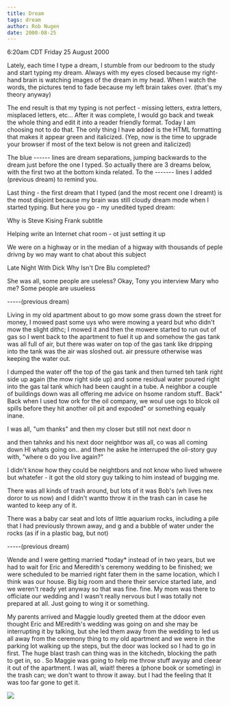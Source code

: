 ```yaml
---
title: Dream
tags: dream
author: Rob Nugen
date: 2000-08-25
---
```


<title></title>
<p class=date>6:20am CDT Friday 25 August 2000</p>

<p>Lately, each time I type a dream, I stumble from our bedroom to the
study and start typing my dream.  Always with my eyes closed because
my right-hand brain is watching images of the dream in my head.  When
I watch the words, the pictures tend to fade because my left brain
takes over.  (that's my theory anyway)

<p>The end result is that my typing is not perfect - missing letters,
extra letters, misplaced letters, etc...  After it was complete, I
would go back and tweak the whole thing and edit it into a reader
friendly format.  Today I am choosing not to do that.  The only thing
I have added is the HTML formatting that makes it appear green and
italicized.  (Yep, now is the time to upgrade your browser if most of
the text below is not green and italicized)

<p>The blue ------ lines are dream separations, jumping backwards to the
dream just before the one I typed.  So actually there are 3 dreams
below, with the first two at the bottom kinda related.  To the -------
lines I added (previous dream) to remind you.

<p>Last thing - the first dream that I typed (and the most recent one
I dreamt) is the most disjoint because my brain was still cloudy dream
mode when I started typing.  But here you go - my unedited typed
dream:

<p class=dream>Why is Steve Kising Frank subtitle

<p class=dream>Helping write an Internet chat room - ot just setting it up

<p class=dream>We were on a highway or in the median of a higway with thousands of peple drivng by wo may want to chat about this subject

<p class=dream>Late Night With Dick Why Isn't Dre Blu completed?

<p class=dream>She was all, some people are useless?  Okay, Tony you interview  Mary  who me?  Some people are usueless

<p class=note>-----(previous dream)

<p class=dream>Living in my old apartment about to go mow  some grass down the street for money, I mowed past some uys who were mowing a yeard but who didn't mow the slight dithc; I mowed it and then the mowere started to run out of gas so I went back to the apartment to fuel it up and somehow the gas tank was all full of air, but there was water on top of the gas tank like dripping into the tank was the air was sloshed out.   air pressure otherwise was keeping the water out.  

<p class=dream>  I dumped the water off the top of the gas tank and  then turned teh tank right side up again (the mow right side up) and some residual water poured right into the gas tal tank which had been caught in a tube.  A neighbor a couple of buildings down was all offering me advice on hsome random stuff..  Back"  Back when I used tow ork for the oil company, we woul use ogs to blcok oil spills before they hit another oil pit and expoded" or something equaly inane.

<p class=dream>I was all, "um thanks"  and then my closer but still not next door n

<p class=dream>and then 
tahnks and his next door neightbor was all, co was all coming down HI whats going on.. and then he aske  he interruped the oil-story guy with, "where o  do you live again?"  

<p class=dream>I didn't know how they could be neightbors and not know who lived whwere but whatefer - it got the old story guy talking to him instead of bugging me.

<p class=dream>There was all kinds of trash around, but lots of it was Bob's (wh lives nex doror to us now) and I didn't wantto throw it in the trash can in case he wanted to keep any of it.

<p class=dream>There was a baby car seat  and lots of little aquarium rocks, including a pile that I had previously thrown away, and g and a bubble of water under the rocks (as if in a plastic bag, but not)

<p class=note>-----(previous dream)

<p class=dream>Wende and I were getting married *today*  instead of in two years, but we had to wait for Eric and Meredith's ceremony  wedding to be  finished; we were scheduled to be married right fater them in the same location, which I think was our house.    Big big room  and there  their service started late, and we weren't ready yet anyway so that was fine.  fine.  My mom was there to officiate our wedding and I wasn't really nervous but I was totally  not prepared at all.  Just going to wing it or something.

<p class=dream>My parents arrived and Maggie loudly greeted them at the ddoor even thought Eric and MEredith's wedding was going on and she may be interrupting it by talking, but she led them away from the wedding to   led us all away from the ceremony thing  to my old apartment and we were in the parking lot walking up the steps, but the door was locked so I had to go in first.  The huge blast trash can thing was in the kitchedn, blocking the path to get in,  so  . So Maggie was going to help me throw stuff awyay and cleear it out of the apartment.  I was all, wiait!  theres a  (phone book or someting) in the trash can; we don't want to throw it away.  but I had the feeling that  It was too far gone to get it.


<p><img src='/images/rob/wL-ROB.gif'>

